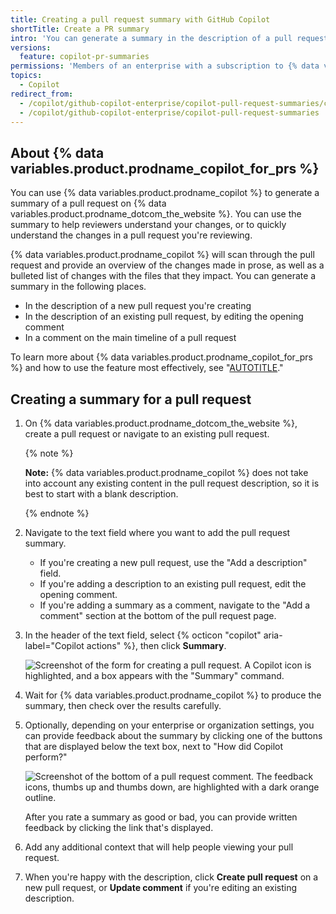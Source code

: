```yaml
---
title: Creating a pull request summary with GitHub Copilot
shortTitle: Create a PR summary
intro: 'You can generate a summary in the description of a pull request, or as a comment.'
versions:
  feature: copilot-pr-summaries
permissions: 'Members of an enterprise with a subscription to {% data variables.product.prodname_copilot_enterprise %}'
topics:
  - Copilot
redirect_from:
  - /copilot/github-copilot-enterprise/copilot-pull-request-summaries/creating-a-pull-request-summary-with-github-copilot
  - /copilot/github-copilot-enterprise/copilot-pull-request-summaries
---
```


## About {% data variables.product.prodname_copilot_for_prs %}

You can use {% data variables.product.prodname_copilot %} to generate a summary of a pull request on {% data variables.product.prodname_dotcom_the_website %}. You can use the summary to help reviewers understand your changes, or to quickly understand the changes in a pull request you're reviewing.

{% data variables.product.prodname_copilot %} will scan through the pull request and provide an overview of the changes made in prose, as well as a bulleted list of changes with the files that they impact. You can generate a summary in the following places.

* In the description of a new pull request you're creating
* In the description of an existing pull request, by editing the opening comment
* In a comment on the main timeline of a pull request

To learn more about {% data variables.product.prodname_copilot_for_prs %} and how to use the feature most effectively, see "[AUTOTITLE](/copilot/github-copilot-enterprise/copilot-pull-request-summaries/about-copilot-pull-request-summaries)."

## Creating a summary for a pull request

1. On {% data variables.product.prodname_dotcom_the_website %}, create a pull request or navigate to an existing pull request.

   {% note %}

   **Note:** {% data variables.product.prodname_copilot %} does not take into account any existing content in the pull request description, so it is best to start with a blank description.

   {% endnote %}

1. Navigate to the text field where you want to add the pull request summary.

   * If you're creating a new pull request, use the "Add a description" field.
   * If you're adding a description to an existing pull request, edit the opening comment.
   * If you're adding a summary as a comment, navigate to the "Add a comment" section at the bottom of the pull request page.

1. In the header of the text field, select {% octicon "copilot" aria-label="Copilot actions" %}, then click **Summary**.

   ![Screenshot of the form for creating a pull request. A Copilot icon is highlighted, and a box appears with the "Summary" command.](/assets/images/help/copilot/copilot-description-suggestion.png)

1. Wait for {% data variables.product.prodname_copilot %} to produce the summary, then check over the results carefully.
1. Optionally, depending on your enterprise or organization settings, you can provide feedback about the summary by clicking one of the buttons that are displayed below the text box, next to "How did Copilot perform?"

   ![Screenshot of the bottom of a pull request comment. The feedback icons, thumbs up and thumbs down, are highlighted with a dark orange outline.](/assets/images/help/copilot/copilot-summary-feedback.png)

   After you rate a summary as good or bad, you can provide written feedback by clicking the link that's displayed.

1. Add any additional context that will help people viewing your pull request.
1. When you're happy with the description, click **Create pull request** on a new pull request, or **Update comment** if you're editing an existing description.
